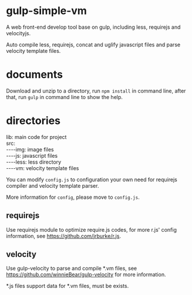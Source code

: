 # gulp-simple-vm

A web front-end develop tool base on gulp, including less, requirejs and velocityjs.

Auto compile less, requirejs, concat and uglify javascript files and parse velocity template files.

# documents

Download and unzip to a directory, run `npm install` in command line, after that, run `gulp` in command line to show the help.

# directories

lib: main code for project<br>
src:<br>
  ----img: image files<br>
  ----js: javascript files<br>
  ----less: less directory<br>
  ----vm: velocity template files<br>

You can modify `config.js` to configuration your own need for requirejs compiler and velocity template parser.

More information for `config`, please move to `config.js`.

## requirejs

Use requirejs module to optimize require.js codes, for more r.js' config information, see <https://github.com/jrburke/r.js>.

## velocity

Use gulp-velocity to parse and compile *.vm files, see <https://github.com/winnieBear/gulp-velocity> for more information.

*.js files support data for *.vm files, must be exists.
